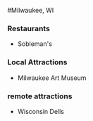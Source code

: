 #Milwaukee, WI

### Restaurants
- Sobleman's 
### Local Attractions
- Milwaukee Art Museum
### remote attractions
- Wisconsin Dells

